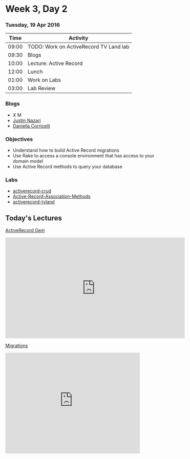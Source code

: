 # Week 3, Day 2

### Tuesday, 19 Apr 2016

| Time | Activity |
| --- | --- |
| 09:00 | TODO: Work on ActiveRecord TV Land lab |
| 09:30 | Blogs |
| 10:00 | Lecture: Active Record |
| 12:00 | Lunch |
| 01:00 | Work on Labs |
| 03:00 | Lab Review |

### Blogs

- X M
- [Justin Nazari](https://medium.com/@JustinNazari)
- [Daniella Corricelli](http://codewithd.tumblr.com/)

### Objectives

- Understand how to build Active Record migrations 
- Use Rake to access a console environment that has access to your domain model 
- Use Active Record methods to query your database 

### Labs

- [activerecord-crud](http://www.github.com/learn-co-students/activerecord-crud-web-0416)
- [Active-Record-Association-Methods](http://www.github.com/learn-co-students/Active-Record-Association-Methods-web-0416)
- [activerecord-tvland](http://www.github.com/learn-co-students/activerecord-tvland-web-0416)

## Today's Lectures

[ActiveRecord Gem](https://www.youtube.com/watch?v=EhhUGQIma_A&feature=youtu.be)
<iframe width="560" height="315" src="https://www.youtube.com/embed/EhhUGQIma_A" frameborder="0" allowfullscreen></iframe>

[Migrations](https://www.youtube.com/watch?v=aNVnMafIBvs&feature=youtu.be)
<iframe width="420" height="315" src="https://www.youtube.com/embed/aNVnMafIBvs" frameborder="0" allowfullscreen></iframe>
